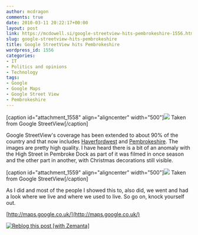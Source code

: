 ```yaml
---
author: mcdragon
comments: true
date: 2010-03-11 20:22:17+00:00
layout: post
link: https://mcdowell.si/google-streetview-hits-pembrokeshire-1556.html
slug: google-streetview-hits-pembrokeshire
title: Google StreetView hits Pembrokeshire
wordpress_id: 1556
categories:
- IT
- Politics and opinions
- Technology
tags:
- Google
- Google Maps
- Google Street View
- Pembrokeshire
---
```


[caption id="attachment_1558" align="aligncenter" width="500"][![](https://dwlcvfkt1l4wn.cloudfront.net/2010/03/hwest_on_gstreetview1-1.png)](https://dwlcvfkt1l4wn.cloudfront.net/2010/03/hwest_on_gstreetview1.png) Taken from Google StreetView[/caption]

Google StreetView's coverage has been extended to about 90% of the country and that now includes [Haverfordwest](http://en.wikipedia.org/wiki/Haverfordwest) and [Pembrokeshire](http://en.wikipedia.org/wiki/Pembrokeshire). The images are pretty high quality. I have heard there is a bit of an anomaly with the High Street in Pembroke Dock as part of it was filmed in once season and the other part in another, with Christmas decorations still visible.

[caption id="attachment_1559" align="aligncenter" width="500"][![](https://dwlcvfkt1l4wn.cloudfront.net/2010/03/pembs_on_gstreetview1-1.png)](https://dwlcvfkt1l4wn.cloudfront.net/2010/03/pembs_on_gstreetview1.png) Taken from Google StreetView[/caption]

As I did and most of the people I showed this to, also did, we went and had a look where we live and where we used to live. So go on, knock yourself out.

[http://maps.google.co.uk/](http://maps.google.co.uk/)


[![Reblog this post [with Zemanta]](http://img.zemanta.com/reblog_e.png?x-id=3246530a-0c40-4f97-ac7f-e4fce678ae42)](http://reblog.zemanta.com/zemified/3246530a-0c40-4f97-ac7f-e4fce678ae42/)

